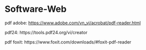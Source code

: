 # Software-Web
pdf adobe: https://www.adobe.com/vn_vi/acrobat/pdf-reader.html 
</p>
pdf24: https://tools.pdf24.org/vi/creator
</p>
pdf foxit: https://www.foxit.com/downloads/#foxit-pdf-reader
